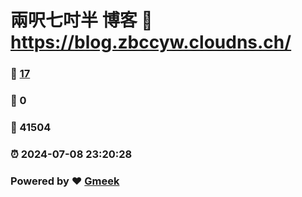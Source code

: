 # 兩呎七吋半 博客 :link: https://blog.zbccyw.cloudns.ch/ 
### :page_facing_up: [17](https://blog.zbccyw.cloudns.ch//tag.html) 
### :speech_balloon: 0 
### :hibiscus: 41504 
### :alarm_clock: 2024-07-08 23:20:28 
### Powered by :heart: [Gmeek](https://github.com/Meekdai/Gmeek)
